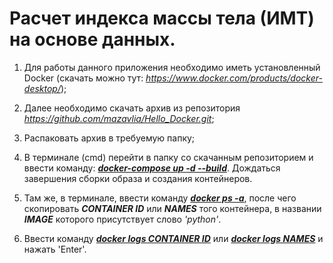 # Расчет индекса массы тела (ИМТ) на основе данных.

1. Для работы данного приложения необходимо иметь установленный Docker (скачать можно тут: *https://www.docker.com/products/docker-desktop/*);

2. Далее необходимо скачать архив из репозитория *https://github.com/mazavlia/Hello_Docker.git*;

3. Распаковать архив в требуемую папку;

4. В терминале (cmd) перейти в папку со скачанным репозиторием и ввести команду: 
<u>***docker-compose up -d --build***</u>.
Дождаться завершения сборки образа и создания контейнеров.

5. Там же, в терминале, ввести команду ***<u>docker ps -a</u>***, после чего скопировать ***CONTAINER ID*** или ***NAMES*** того контейнера, в названии ***IMAGE*** которого присутствует слово *'python'*.

6. Ввести команду ***<u>docker logs CONTAINER ID</u>*** или <u>***docker logs NAMES***</u> и нажать 'Enter'.